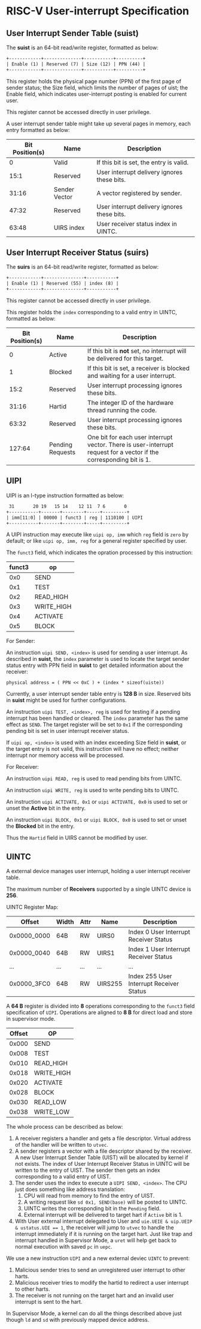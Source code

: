 # RISC-V User-interrupt Specification

## User Interrupt Sender Table (suist)

The **suist** is an 64-bit read/write register, formatted as below:

```txt
+------------+--------------+-----------+----------+
| Enable (1) | Reserved (7) | Size (12) | PPN (44) |
+------------+--------------+-----------+----------+
```

This register holds the physical page number (PPN) of the first page of sender status; the Size field, which limits the number of pages of uist; the Enable field, which indicates user-interrupt posting is enabled for current user.

This register cannot be accessed directly in user privilege.

A user interrupt sender table might take up several pages in memory, each entry formatted as below:

|  Bit Position(s) | Name | Description |
|  ----  | ----  | ---- |
| 0 | Valid | If this bit is set, the entry is valid. |
| 15:1 | Reserved | User interrupt delivery ignores these bits. |
| 31:16 | Sender Vector | A vector registered by sender. |
| 47:32 | Reserved | User interrupt delivery ignores these bits. |
| 63:48 | UIRS index | User receiver status index in UINTC. |

## User Interrupt Receiver Status (suirs)

The **suirs** is an 64-bit read/write register, formatted as below:

```txt
+------------+---------------+-----------+
| Enable (1) | Reserved (55) | index (8) |
+------------+---------------+-----------+
```

This register cannot be accessed directly in user privilege.

This register holds the `index` corresponding to a valid entry in UINTC, formatted as below:

|  Bit Position(s) | Name | Description |
|  ----  | ----  | ---- |
| 0  | Active | If this bit is **not** set, no interrupt will be delivered for this target. |
| 1  | Blocked | If this bit is set, a receiver is blocked and waiting for a user interrupt.  |
| 15:2  | Reserved | User interrupt processing ignores these bits. |
| 31:16 | Hartid | The integer ID of the hardware thread running the code. |
| 63:32 | Reserved | User interrupt processing ignores these bits. |
| 127:64 | Pending Requests | One bit for each user interrupt vector. There is user-interrupt request for a vector if the corresponding bit is 1. |

## UIPI

UIPI is an I-type instruction formatted as below:

```txt
 31       20 19   15 14    12 11  7 6       0 
+-----------+-------+--------+-----+---------+
| imm[11:0] | 00000 | funct3 | reg | 1110100 | UIPI
+-----------+-------+--------+-----+---------+
```

A UIPI instruction may execute like `uipi op, imm` which `reg` field is `zero` by default; or like `uipi op, imm, reg` for a general register specified by user.

The `funct3` field, which indicates the opration processed by this instruction:

|  funct3   | op |
|  ----  | ----  |
| 0x0 | SEND |
| 0x1 | TEST |
| 0x2 | READ_HIGH |
| 0x3 | WRITE_HIGH |
| 0x4 | ACTIVATE |
| 0x5 | BLOCK |

For Sender:

An instruction `uipi SEND, <index>` is used for sending a user interrupt. As described in **suist**, the `index` parameter is used to locate the target sender status entry with PPN field in **suist** to get detailed information about the receiver:

`physical address = ( PPN << 0xC ) + (index * sizeof(uiste))`

Currently, a user interrupt sender table entry is **128 B** in size. Reserved bits in **suist** might be used for further configurations.

An instruction `uipi TEST, <index>, reg` is used for testing if a pending interrupt has been handled or cleared. The `index` parameter has the same effect as `SEND`. The target register will be set to `0x1` if the corresponding pending bit is set in user interrupt receiver status.

If `uipi op, <index>` is used with an index exceeding Size field in **suist**, or the target entry is not valid, this instruction will have no effect; neither interrupt nor memory access will be processed.

For Receiver:

An instruction `uipi READ, reg` is used to read pending bits from UINTC.

An instruction `uipi WRITE, reg` is used to write pending bits to UINTC.

An instruction `uipi ACTIVATE, 0x1` or `uipi ACTIVATE, 0x0` is used to set or unset the **Active** bit in the entry.

An instruction `uipi BLOCK, 0x1` or `uipi BLOCK, 0x0` is used to set or unset the **Blocked** bit in the entry.

Thus the `Hartid` field in UIRS cannot be modified by user.

## UINTC

A external device manages user interrupt, holding a user interrupt receiver table.

The maximum number of **Receivers** supported by a single UINTC device is **256**.

UINTC Register Map:

| Offset |  Width | Attr | Name | Description |
|  ----  | ----  |  ----  | ----  |  ----  |
| 0x0000_0000 | 64B | RW | UIRS0 | Index 0 User Interrupt Receiver Status |
| 0x0000_0040 | 64B | RW | UIRS1 | Index 1 User Interrupt Receiver Status |
| ... | ... | ... | ... | ... |
| 0x0000_3FC0 | 64B | RW | UIRS255 | Index 255 User Interrupt Receiver Status |

A **64 B** register is divided into **8** operations corresponding to the `funct3` field specification of `UIPI`. Operations are aligned to **8 B** for direct load and store in supervisor mode.

|  Offset   | OP |
|  ----  | ----  |
| 0x000 | SEND |
| 0x008 | TEST |
| 0x010 | READ_HIGH |
| 0x018 | WRITE_HIGH |
| 0x020 | ACTIVATE |
| 0x028 | BLOCK |
| 0x030 | READ_LOW |
| 0x038 | WRITE_LOW |

The whole process can be described as below:

1. A receiver registers a handler and gets a file descriptor. Virtual address of the handler will be written to `utvec`.
2. A sender registers a vector with a file descriptor shared by the receiver. A new User Interrupt Sender Table (UIST) will be allocated by kernel if not exists. The index of User Interrupt Receiver Status in UINTC will be written to the entry of UIST. The sender then gets an index corresponding to a valid entry of UIST.
3. The sender uses the index to execute a `UIPI SEND, <index>`. The CPU just does something like address translation:
   1. CPU will read from memory to find the entry of UIST.
   2. A writing request like `sd 0x1, SEND(base)` will be posted to UINTC.
   3. UINTC writes the corresponding bit in the `Pending` field.
   4. External interrupt will be delivered to target hart if `Active` bit is 1.
4. With User external interrupt delegated to User and `uie.UEIE & uip.UEIP & ustatus.UIE == 1`, the receiver will jump to `utvec` to handle the interrupt immediately if it is running on the target hart. Just like trap and interrupt handled in Supervisor Mode, a `uret` will help get back to normal execution with saved `pc` in `uepc`.

We use a new instruction `UIPI` and a new external deviec `UINTC` to prevent:

1. Malicious sender tries to send an unregistered user interrupt to other harts.
2. Malicious receiver tries to modify the hartid to redirect a user interrupt to other harts.
3. The receiver is not running on the target hart and an invalid user interrupt is sent to the hart.

In Supervisor Mode, a kernel can do all the things described above just though `ld` and `sd` with previously mapped device address.
